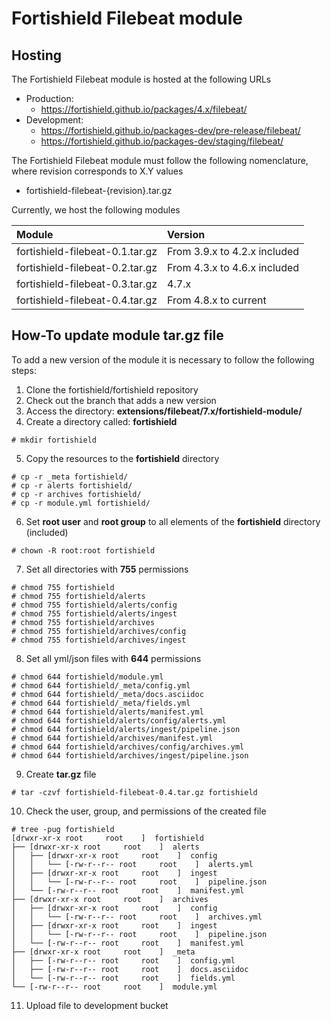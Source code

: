 # Fortishield Filebeat module

## Hosting

The Fortishield Filebeat module is hosted at the following URLs

- Production:
  - https://fortishield.github.io/packages/4.x/filebeat/
- Development:
  - https://fortishield.github.io/packages-dev/pre-release/filebeat/
  - https://fortishield.github.io/packages-dev/staging/filebeat/

The Fortishield Filebeat module must follow the following nomenclature, where revision corresponds to X.Y values

- fortishield-filebeat-{revision}.tar.gz

Currently, we host the following modules

|Module|Version|
|:--|:--|
|fortishield-filebeat-0.1.tar.gz|From 3.9.x to 4.2.x included|
|fortishield-filebeat-0.2.tar.gz|From 4.3.x to 4.6.x included|
|fortishield-filebeat-0.3.tar.gz|4.7.x|
|fortishield-filebeat-0.4.tar.gz|From 4.8.x to current|


## How-To update module tar.gz file

To add a new version of the module it is necessary to follow the following steps:

1. Clone the fortishield/fortishield repository
2. Check out the branch that adds a new version
3. Access the directory: **extensions/filebeat/7.x/fortishield-module/**
4. Create a directory called: **fortishield**

```
# mkdir fortishield
```

5. Copy the resources to the **fortishield** directory

```
# cp -r _meta fortishield/
# cp -r alerts fortishield/
# cp -r archives fortishield/
# cp -r module.yml fortishield/
```

6. Set **root user** and **root group** to all elements of the **fortishield** directory (included)

```
# chown -R root:root fortishield
```

7. Set all directories with **755** permissions

```
# chmod 755 fortishield
# chmod 755 fortishield/alerts
# chmod 755 fortishield/alerts/config
# chmod 755 fortishield/alerts/ingest
# chmod 755 fortishield/archives
# chmod 755 fortishield/archives/config
# chmod 755 fortishield/archives/ingest
```

8. Set all yml/json files with **644** permissions

```
# chmod 644 fortishield/module.yml
# chmod 644 fortishield/_meta/config.yml
# chmod 644 fortishield/_meta/docs.asciidoc
# chmod 644 fortishield/_meta/fields.yml
# chmod 644 fortishield/alerts/manifest.yml
# chmod 644 fortishield/alerts/config/alerts.yml
# chmod 644 fortishield/alerts/ingest/pipeline.json
# chmod 644 fortishield/archives/manifest.yml
# chmod 644 fortishield/archives/config/archives.yml
# chmod 644 fortishield/archives/ingest/pipeline.json
```

9. Create **tar.gz** file

```
# tar -czvf fortishield-filebeat-0.4.tar.gz fortishield
```

10. Check the user, group, and permissions of the created file

```
# tree -pug fortishield
[drwxr-xr-x root     root    ]  fortishield
├── [drwxr-xr-x root     root    ]  alerts
│   ├── [drwxr-xr-x root     root    ]  config
│   │   └── [-rw-r--r-- root     root    ]  alerts.yml
│   ├── [drwxr-xr-x root     root    ]  ingest
│   │   └── [-rw-r--r-- root     root    ]  pipeline.json
│   └── [-rw-r--r-- root     root    ]  manifest.yml
├── [drwxr-xr-x root     root    ]  archives
│   ├── [drwxr-xr-x root     root    ]  config
│   │   └── [-rw-r--r-- root     root    ]  archives.yml
│   ├── [drwxr-xr-x root     root    ]  ingest
│   │   └── [-rw-r--r-- root     root    ]  pipeline.json
│   └── [-rw-r--r-- root     root    ]  manifest.yml
├── [drwxr-xr-x root     root    ]  _meta
│   ├── [-rw-r--r-- root     root    ]  config.yml
│   ├── [-rw-r--r-- root     root    ]  docs.asciidoc
│   └── [-rw-r--r-- root     root    ]  fields.yml
└── [-rw-r--r-- root     root    ]  module.yml
```

11. Upload file to development bucket
